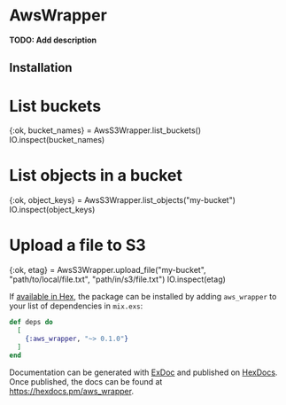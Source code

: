 # AwsWrapper

**TODO: Add description**

## Installation

# List buckets
{:ok, bucket_names} = AwsS3Wrapper.list_buckets()
IO.inspect(bucket_names)

# List objects in a bucket
{:ok, object_keys} = AwsS3Wrapper.list_objects("my-bucket")
IO.inspect(object_keys)

# Upload a file to S3
{:ok, etag} = AwsS3Wrapper.upload_file("my-bucket", "path/to/local/file.txt", "path/in/s3/file.txt")
IO.inspect(etag)


If [available in Hex](https://hex.pm/docs/publish), the package can be installed
by adding `aws_wrapper` to your list of dependencies in `mix.exs`:

```elixir
def deps do
  [
    {:aws_wrapper, "~> 0.1.0"}
  ]
end
```

Documentation can be generated with [ExDoc](https://github.com/elixir-lang/ex_doc)
and published on [HexDocs](https://hexdocs.pm). Once published, the docs can
be found at <https://hexdocs.pm/aws_wrapper>.

